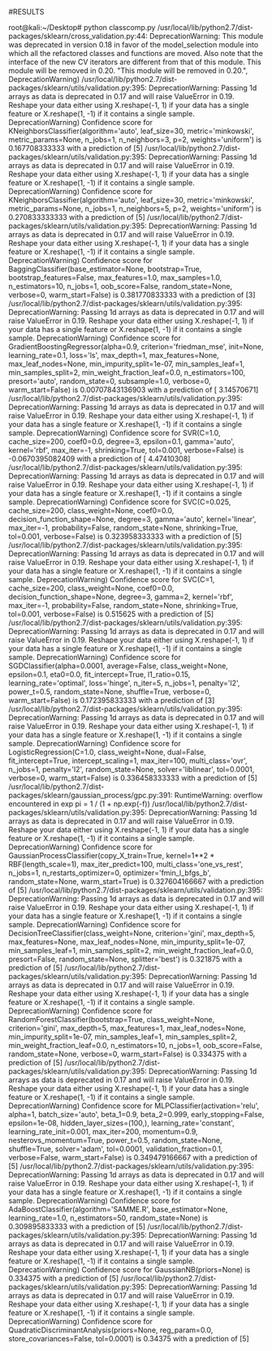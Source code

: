 #RESULTS  

root@kali:~/Desktop# python classcomp.py
/usr/local/lib/python2.7/dist-packages/sklearn/cross_validation.py:44: DeprecationWarning: This module was deprecated in version 0.18 in favor of the model_selection module into which all the refactored classes and functions are moved. Also note that the interface of the new CV iterators are different from that of this module. This module will be removed in 0.20.
  "This module will be removed in 0.20.", DeprecationWarning)
/usr/local/lib/python2.7/dist-packages/sklearn/utils/validation.py:395: DeprecationWarning: Passing 1d arrays as data is deprecated in 0.17 and will raise ValueError in 0.19. Reshape your data either using X.reshape(-1, 1) if your data has a single feature or X.reshape(1, -1) if it contains a single sample.
  DeprecationWarning)
Confidence score for KNeighborsClassifier(algorithm='auto', leaf_size=30, metric='minkowski',
           metric_params=None, n_jobs=1, n_neighbors=3, p=2,
           weights='uniform') is 0.167708333333 with a prediction of [5]
/usr/local/lib/python2.7/dist-packages/sklearn/utils/validation.py:395: DeprecationWarning: Passing 1d arrays as data is deprecated in 0.17 and will raise ValueError in 0.19. Reshape your data either using X.reshape(-1, 1) if your data has a single feature or X.reshape(1, -1) if it contains a single sample.
  DeprecationWarning)
Confidence score for KNeighborsClassifier(algorithm='auto', leaf_size=30, metric='minkowski',
           metric_params=None, n_jobs=1, n_neighbors=5, p=2,
           weights='uniform') is 0.270833333333 with a prediction of [5]
/usr/local/lib/python2.7/dist-packages/sklearn/utils/validation.py:395: DeprecationWarning: Passing 1d arrays as data is deprecated in 0.17 and will raise ValueError in 0.19. Reshape your data either using X.reshape(-1, 1) if your data has a single feature or X.reshape(1, -1) if it contains a single sample.
  DeprecationWarning)
Confidence score for BaggingClassifier(base_estimator=None, bootstrap=True,
         bootstrap_features=False, max_features=1.0, max_samples=1.0,
         n_estimators=10, n_jobs=1, oob_score=False, random_state=None,
         verbose=0, warm_start=False) is 0.381770833333 with a prediction of [3]
/usr/local/lib/python2.7/dist-packages/sklearn/utils/validation.py:395: DeprecationWarning: Passing 1d arrays as data is deprecated in 0.17 and will raise ValueError in 0.19. Reshape your data either using X.reshape(-1, 1) if your data has a single feature or X.reshape(1, -1) if it contains a single sample.
  DeprecationWarning)
Confidence score for GradientBoostingRegressor(alpha=0.9, criterion='friedman_mse', init=None,
             learning_rate=0.1, loss='ls', max_depth=1, max_features=None,
             max_leaf_nodes=None, min_impurity_split=1e-07,
             min_samples_leaf=1, min_samples_split=2,
             min_weight_fraction_leaf=0.0, n_estimators=100,
             presort='auto', random_state=0, subsample=1.0, verbose=0,
             warm_start=False) is 0.00707843136903 with a prediction of [ 3.14570671]
/usr/local/lib/python2.7/dist-packages/sklearn/utils/validation.py:395: DeprecationWarning: Passing 1d arrays as data is deprecated in 0.17 and will raise ValueError in 0.19. Reshape your data either using X.reshape(-1, 1) if your data has a single feature or X.reshape(1, -1) if it contains a single sample.
  DeprecationWarning)
Confidence score for SVR(C=1.0, cache_size=200, coef0=0.0, degree=3, epsilon=0.1, gamma='auto',
  kernel='rbf', max_iter=-1, shrinking=True, tol=0.001, verbose=False) is -0.0670395082409 with a prediction of [ 4.47410308]
/usr/local/lib/python2.7/dist-packages/sklearn/utils/validation.py:395: DeprecationWarning: Passing 1d arrays as data is deprecated in 0.17 and will raise ValueError in 0.19. Reshape your data either using X.reshape(-1, 1) if your data has a single feature or X.reshape(1, -1) if it contains a single sample.
  DeprecationWarning)
Confidence score for SVC(C=0.025, cache_size=200, class_weight=None, coef0=0.0,
  decision_function_shape=None, degree=3, gamma='auto', kernel='linear',
  max_iter=-1, probability=False, random_state=None, shrinking=True,
  tol=0.001, verbose=False) is 0.323958333333 with a prediction of [5]
/usr/local/lib/python2.7/dist-packages/sklearn/utils/validation.py:395: DeprecationWarning: Passing 1d arrays as data is deprecated in 0.17 and will raise ValueError in 0.19. Reshape your data either using X.reshape(-1, 1) if your data has a single feature or X.reshape(1, -1) if it contains a single sample.
  DeprecationWarning)
Confidence score for SVC(C=1, cache_size=200, class_weight=None, coef0=0.0,
  decision_function_shape=None, degree=3, gamma=2, kernel='rbf',
  max_iter=-1, probability=False, random_state=None, shrinking=True,
  tol=0.001, verbose=False) is 0.515625 with a prediction of [5]
/usr/local/lib/python2.7/dist-packages/sklearn/utils/validation.py:395: DeprecationWarning: Passing 1d arrays as data is deprecated in 0.17 and will raise ValueError in 0.19. Reshape your data either using X.reshape(-1, 1) if your data has a single feature or X.reshape(1, -1) if it contains a single sample.
  DeprecationWarning)
Confidence score for SGDClassifier(alpha=0.0001, average=False, class_weight=None, epsilon=0.1,
       eta0=0.0, fit_intercept=True, l1_ratio=0.15,
       learning_rate='optimal', loss='hinge', n_iter=5, n_jobs=1,
       penalty='l2', power_t=0.5, random_state=None, shuffle=True,
       verbose=0, warm_start=False) is 0.172395833333 with a prediction of [3]
/usr/local/lib/python2.7/dist-packages/sklearn/utils/validation.py:395: DeprecationWarning: Passing 1d arrays as data is deprecated in 0.17 and will raise ValueError in 0.19. Reshape your data either using X.reshape(-1, 1) if your data has a single feature or X.reshape(1, -1) if it contains a single sample.
  DeprecationWarning)
Confidence score for LogisticRegression(C=1.0, class_weight=None, dual=False, fit_intercept=True,
          intercept_scaling=1, max_iter=100, multi_class='ovr', n_jobs=1,
          penalty='l2', random_state=None, solver='liblinear', tol=0.0001,
          verbose=0, warm_start=False) is 0.336458333333 with a prediction of [5]
/usr/local/lib/python2.7/dist-packages/sklearn/gaussian_process/gpc.py:391: RuntimeWarning: overflow encountered in exp
  pi = 1 / (1 + np.exp(-f))
/usr/local/lib/python2.7/dist-packages/sklearn/utils/validation.py:395: DeprecationWarning: Passing 1d arrays as data is deprecated in 0.17 and will raise ValueError in 0.19. Reshape your data either using X.reshape(-1, 1) if your data has a single feature or X.reshape(1, -1) if it contains a single sample.
  DeprecationWarning)
Confidence score for GaussianProcessClassifier(copy_X_train=True,
             kernel=1**2 * RBF(length_scale=1), max_iter_predict=100,
             multi_class='one_vs_rest', n_jobs=1, n_restarts_optimizer=0,
             optimizer='fmin_l_bfgs_b', random_state=None, warm_start=True) is 0.327604166667 with a prediction of [5]
/usr/local/lib/python2.7/dist-packages/sklearn/utils/validation.py:395: DeprecationWarning: Passing 1d arrays as data is deprecated in 0.17 and will raise ValueError in 0.19. Reshape your data either using X.reshape(-1, 1) if your data has a single feature or X.reshape(1, -1) if it contains a single sample.
  DeprecationWarning)
Confidence score for DecisionTreeClassifier(class_weight=None, criterion='gini', max_depth=5,
            max_features=None, max_leaf_nodes=None,
            min_impurity_split=1e-07, min_samples_leaf=1,
            min_samples_split=2, min_weight_fraction_leaf=0.0,
            presort=False, random_state=None, splitter='best') is 0.321875 with a prediction of [5]
/usr/local/lib/python2.7/dist-packages/sklearn/utils/validation.py:395: DeprecationWarning: Passing 1d arrays as data is deprecated in 0.17 and will raise ValueError in 0.19. Reshape your data either using X.reshape(-1, 1) if your data has a single feature or X.reshape(1, -1) if it contains a single sample.
  DeprecationWarning)
Confidence score for RandomForestClassifier(bootstrap=True, class_weight=None, criterion='gini',
            max_depth=5, max_features=1, max_leaf_nodes=None,
            min_impurity_split=1e-07, min_samples_leaf=1,
            min_samples_split=2, min_weight_fraction_leaf=0.0,
            n_estimators=10, n_jobs=1, oob_score=False, random_state=None,
            verbose=0, warm_start=False) is 0.334375 with a prediction of [5]
/usr/local/lib/python2.7/dist-packages/sklearn/utils/validation.py:395: DeprecationWarning: Passing 1d arrays as data is deprecated in 0.17 and will raise ValueError in 0.19. Reshape your data either using X.reshape(-1, 1) if your data has a single feature or X.reshape(1, -1) if it contains a single sample.
  DeprecationWarning)
Confidence score for MLPClassifier(activation='relu', alpha=1, batch_size='auto', beta_1=0.9,
       beta_2=0.999, early_stopping=False, epsilon=1e-08,
       hidden_layer_sizes=(100,), learning_rate='constant',
       learning_rate_init=0.001, max_iter=200, momentum=0.9,
       nesterovs_momentum=True, power_t=0.5, random_state=None,
       shuffle=True, solver='adam', tol=0.0001, validation_fraction=0.1,
       verbose=False, warm_start=False) is 0.349479166667 with a prediction of [5]
/usr/local/lib/python2.7/dist-packages/sklearn/utils/validation.py:395: DeprecationWarning: Passing 1d arrays as data is deprecated in 0.17 and will raise ValueError in 0.19. Reshape your data either using X.reshape(-1, 1) if your data has a single feature or X.reshape(1, -1) if it contains a single sample.
  DeprecationWarning)
Confidence score for AdaBoostClassifier(algorithm='SAMME.R', base_estimator=None,
          learning_rate=1.0, n_estimators=50, random_state=None) is 0.309895833333 with a prediction of [5]
/usr/local/lib/python2.7/dist-packages/sklearn/utils/validation.py:395: DeprecationWarning: Passing 1d arrays as data is deprecated in 0.17 and will raise ValueError in 0.19. Reshape your data either using X.reshape(-1, 1) if your data has a single feature or X.reshape(1, -1) if it contains a single sample.
  DeprecationWarning)
Confidence score for GaussianNB(priors=None) is 0.334375 with a prediction of [5]
/usr/local/lib/python2.7/dist-packages/sklearn/utils/validation.py:395: DeprecationWarning: Passing 1d arrays as data is deprecated in 0.17 and will raise ValueError in 0.19. Reshape your data either using X.reshape(-1, 1) if your data has a single feature or X.reshape(1, -1) if it contains a single sample.
  DeprecationWarning)
Confidence score for QuadraticDiscriminantAnalysis(priors=None, reg_param=0.0,
               store_covariances=False, tol=0.0001) is 0.34375 with a prediction of [5]
